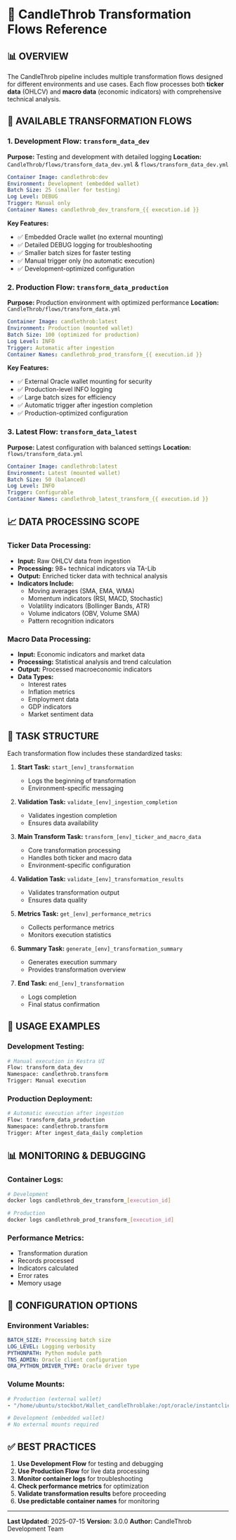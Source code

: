 # 🔧 CandleThrob Transformation Flows Reference

## 📊 **OVERVIEW**

The CandleThrob pipeline includes multiple transformation flows designed for different environments and use cases. Each flow processes both **ticker data** (OHLCV) and **macro data** (economic indicators) with comprehensive technical analysis.

## 🎯 **AVAILABLE TRANSFORMATION FLOWS**

### **1. Development Flow: `transform_data_dev`**

**Purpose:** Testing and development with detailed logging
**Location:** `CandleThrob/flows/transform_data_dev.yml` & `flows/transform_data_dev.yml`

```yaml
Container Image: candlethrob:dev
Environment: Development (embedded wallet)
Batch Size: 25 (smaller for testing)
Log Level: DEBUG
Trigger: Manual only
Container Names: candlethrob_dev_transform_{{ execution.id }}
```

**Key Features:**
- ✅ Embedded Oracle wallet (no external mounting)
- ✅ Detailed DEBUG logging for troubleshooting
- ✅ Smaller batch sizes for faster testing
- ✅ Manual trigger only (no automatic execution)
- ✅ Development-optimized configuration

### **2. Production Flow: `transform_data_production`**

**Purpose:** Production environment with optimized performance
**Location:** `CandleThrob/flows/transform_data.yml`

```yaml
Container Image: candlethrob:latest
Environment: Production (mounted wallet)
Batch Size: 100 (optimized for production)
Log Level: INFO
Trigger: Automatic after ingestion
Container Names: candlethrob_prod_transform_{{ execution.id }}
```

**Key Features:**
- ✅ External Oracle wallet mounting for security
- ✅ Production-level INFO logging
- ✅ Large batch sizes for efficiency
- ✅ Automatic trigger after ingestion completion
- ✅ Production-optimized configuration

### **3. Latest Flow: `transform_data_latest`**

**Purpose:** Latest configuration with balanced settings
**Location:** `flows/transform_data.yml`

```yaml
Container Image: candlethrob:latest
Environment: Latest (mounted wallet)
Batch Size: 50 (balanced)
Log Level: INFO
Trigger: Configurable
Container Names: candlethrob_latest_transform_{{ execution.id }}
```

## 📈 **DATA PROCESSING SCOPE**

### **Ticker Data Processing:**
- **Input:** Raw OHLCV data from ingestion
- **Processing:** 98+ technical indicators via TA-Lib
- **Output:** Enriched ticker data with technical analysis
- **Indicators Include:**
  - Moving averages (SMA, EMA, WMA)
  - Momentum indicators (RSI, MACD, Stochastic)
  - Volatility indicators (Bollinger Bands, ATR)
  - Volume indicators (OBV, Volume SMA)
  - Pattern recognition indicators

### **Macro Data Processing:**
- **Input:** Economic indicators and market data
- **Processing:** Statistical analysis and trend calculation
- **Output:** Processed macroeconomic indicators
- **Data Types:**
  - Interest rates
  - Inflation metrics
  - Employment data
  - GDP indicators
  - Market sentiment data

## 🔧 **TASK STRUCTURE**

Each transformation flow includes these standardized tasks:

1. **Start Task:** `start_[env]_transformation`
   - Logs the beginning of transformation
   - Environment-specific messaging

2. **Validation Task:** `validate_[env]_ingestion_completion`
   - Validates ingestion completion
   - Ensures data availability

3. **Main Transform Task:** `transform_[env]_ticker_and_macro_data`
   - Core transformation processing
   - Handles both ticker and macro data
   - Environment-specific configuration

4. **Validation Task:** `validate_[env]_transformation_results`
   - Validates transformation output
   - Ensures data quality

5. **Metrics Task:** `get_[env]_performance_metrics`
   - Collects performance metrics
   - Monitors execution statistics

6. **Summary Task:** `generate_[env]_transformation_summary`
   - Generates execution summary
   - Provides transformation overview

7. **End Task:** `end_[env]_transformation`
   - Logs completion
   - Final status confirmation

## 🚀 **USAGE EXAMPLES**

### **Development Testing:**
```bash
# Manual execution in Kestra UI
Flow: transform_data_dev
Namespace: candlethrob.transform
Trigger: Manual execution
```

### **Production Deployment:**
```bash
# Automatic execution after ingestion
Flow: transform_data_production
Namespace: candlethrob.transform
Trigger: After ingest_data_daily completion
```

## 📊 **MONITORING & DEBUGGING**

### **Container Logs:**
```bash
# Development
docker logs candlethrob_dev_transform_[execution_id]

# Production
docker logs candlethrob_prod_transform_[execution_id]
```

### **Performance Metrics:**
- Transformation duration
- Records processed
- Indicators calculated
- Error rates
- Memory usage

## 🔧 **CONFIGURATION OPTIONS**

### **Environment Variables:**
```yaml
BATCH_SIZE: Processing batch size
LOG_LEVEL: Logging verbosity
PYTHONPATH: Python module path
TNS_ADMIN: Oracle client configuration
ORA_PYTHON_DRIVER_TYPE: Oracle driver type
```

### **Volume Mounts:**
```yaml
# Production (external wallet)
- "/home/ubuntu/stockbot/Wallet_candleThroblake:/opt/oracle/instantclient_23_8/network/admin:ro"

# Development (embedded wallet)
# No external mounts required
```

## ✅ **BEST PRACTICES**

1. **Use Development Flow** for testing and debugging
2. **Use Production Flow** for live data processing
3. **Monitor container logs** for troubleshooting
4. **Check performance metrics** for optimization
5. **Validate transformation results** before proceeding
6. **Use predictable container names** for monitoring

---

**Last Updated:** 2025-07-15
**Version:** 3.0.0
**Author:** CandleThrob Development Team
